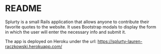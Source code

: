 # README

Splurty is a small Rails application that allows anyone to contribute their favorite quotes to the website. 
It uses Bootstrap modals to display the form in which the user will enter the necessary info and submit it.

The app is deployed on Heroku under the url: https://splurty-lauren-raczkowski.herokuapp.com/
